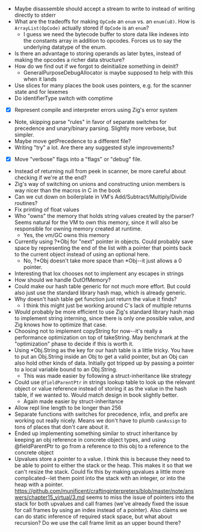 - Maybe disassemble should accept a stream to write to instead of writing directly to stderr
- What are the tradeoffs for making `OpCode` an `enum` vs. an `enum(u8)`. How is `ArrayList(OpCode)` actually stored if `OpCode` is an `enum`?
    - I guess we need the bytecode buffer to store data like indexes into the constants array in addition to opcodes. Forces us to say the underlying datatype of the enum.
- Is there an advantage to storing operands as later bytes, instead of making the opcodes a richer data structure?
- How do we find out if we forgot to deinitialize something in deinit?
    - GeneralPurposeDebugAllocator is maybe supposed to help with this when it lands
- Use slices for many places the book uses pointers, e.g. for the scanner state and for lexemes
- Do identifierType switch with comptime
- [x] Represent compile and interpreter errors using Zig's error system
- Note, skipping parse "rules" in favor of separate switches for precedence and unary/binary parsing. Slightly more verbose, but simpler.
- Maybe move getPrecedence to a different file?
- Writing "try" a lot. Are there any suggested style improvements?
- [x] Move "verbose" flags into a "flags" or "debug" file.
- Instead of returning null from peek in scanner, be more careful about checking if we're at the end?
- Zig's way of switching on unions and constructing union members is way nicer than the macros in C in the book
- Can we cut down on boilerplate in VM's Add/Subtract/Multiply/Divide routines?
- Fix printing of float values
- Who "owns" the memory that holds string values created by the parser? Seems natural for the VM to own this memory, since it will also be responsible for owning memory created at runtime.
    - Yes, the vm/GC owns this memory
- Currently using ?*Obj for "next" pointer in objects. Could probably save space by representing the end of the list with a pointer that points back to the current object instead of using an optional here.
    - No, ?*Obj doesn't take more space than *Obj--it just allows a 0 pointer.
- Interesting that lox chooses not to implement any escapes in strings
- How should we handle OutOfMemory?
- Could make our hash table generic for not much more effort. But could also just use the standard library hash map, which is already generic.
- Why doesn't hash table get function just return the value it finds?
    - I think this might just be working around C's lack of multiple returns
- Would probably be more efficient to use Zig's standard library hash map to implement string interning, since there is only one possible value, and Zig knows how to optimize that case.
- Choosing not to implement copyString for now--it's really a performance optimization on top of takeString. May benchmark at the "optimization" phase to decide if this is worth it.
- Using *Obj.String as the key for our hash table is a little tricky. You have to put an Obj.String inside an Obj to get a valid pointer, but an Obj can also hold other kinds of data. Initially got tripped up by passing a pointer to a local variable bound to an Obj.String.
    - This was made easier by following a struct-inheritance like strategy
- Could use `@fieldParentPtr` in strings lookup table to look up the relevant object or value reference instead of storing it as the value in the hash table, if we wanted to. Would match design in book slightly better.
    - Again made easier by struct-inheritance
- Allow repl line length to be longer than 256
- Separate functions with switches for precedence, infix, and prefix are working out really nicely. Means we don't have to plumb `canAssign` to tons of places that don't care about it.
- Ended up implementing something similar to struct inheritance by keeping an obj reference in concrete object types, and using @fieldParentPtr to go from a reference to this obj to a reference to the concrete object
- Upvalues store a pointer to a value. I think this is because they need to be able to point to either the stack or the heap. This makes it so that we can't resize the stack. Could fix this by making upvalues a little more complicated--let them point into the stack with an integer, or into the heap with a pointer. https://github.com/munificent/craftinginterpreters/blob/master/note/answers/chapter15_virtual/3.md seems to miss the issue of pointers into the stack for both upvalues and call frames (we've already fixed the issue for call frames by using an index instead of a pointer). Also claims we can do static inference of required stack space, but what about recursion? Do we use the call frame limit as an upper bound there?

